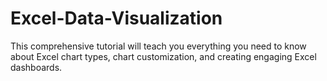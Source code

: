 # Excel-Data-Visualization
This comprehensive tutorial will teach you everything you need to know about Excel chart types, chart customization, and creating engaging Excel dashboards. 
